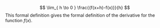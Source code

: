 $$
\lim_{ h \to 0 } \frac{{f(x+h)-f(x)}}{h}
$$
This formal definition gives the formal definition of the derivative for the function $f(x)$.